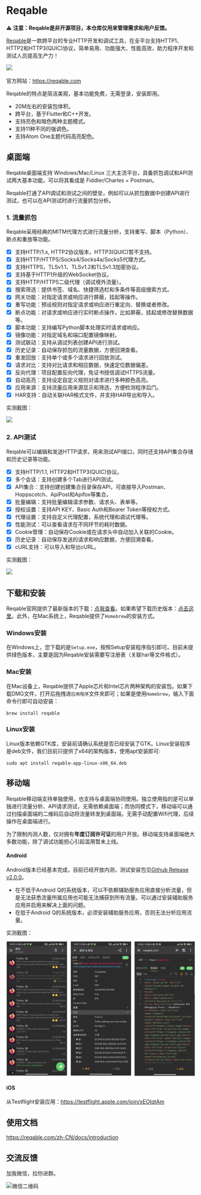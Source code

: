 # Reqable

⚠️ **注意：Reqable是非开源项目，本仓库仅用来管理需求和用户反馈。**

[Reqable](https://reqable.com/)是一款跨平台的专业HTTP开发和调试工具，在全平台支持HTTP1、HTTP2和HTTP3(QUIC)协议，简单易用、功能强大、性能高效，助力程序开发和测试人员提高生产力！

![](https://reqable.com/en-US/img/reqable-social-card.jpg)

官方网站：https://reqable.com

Reqable的特点是简洁美观，基本功能免费，无需登录，安装即用。

- 20M左右的安装包体积。
- 跨平台，基于Flutter和C++开发。
- 支持亮色和暗色两种主题模式。
- 支持11种不同的强调色。
- 支持Atom One主题代码高亮配色。

## 桌面端

Reqable桌面端支持 Windows/Mac/Linux 三大主流平台，具备抓包调试和API测试两大基本功能，可以将其看成是 Fiddler/Charles + Postman。

Reqable打通了API调试和测试之间的壁垒，例如可以从抓包数据中创建API进行测试，也可以在API测试时进行流量抓包分析。

### 1. 流量抓包

Reqable采用经典的MITM代理方式进行流量分析，支持重写、脚本（Python）、断点和重放等功能。

- [x] 支持HTTP/1.x, HTTP2协议版本，HTTP3(QUIC)暂不支持。
- [x] 支持HTTP/HTTPS/Socks4/Socks4a/Socks5代理方式。
- [x] 支持HTTPS，TLSv1.1、TLSv1.2和TLSv1.3加密协议。
- [x] 支持基于HTTP1升级的WebSocket协议。
- [x] 支持HTTP/HTTPS二级代理（调试境外流量）。
- [x] 搜索筛选：提供书签、域名、快捷筛选栏和多条件等高级搜索方式。
- [x] 网关功能：对指定请求或响应进行屏蔽，挂起等操作。
- [x] 重写功能：预设规则对指定请求或响应进行重定向、替换或者修改。
- [x] 断点功能：对请求或响应进行实时断点操作，比如屏蔽，挂起或修改替换数据等。
- [x] 脚本功能：支持编写Python脚本处理实时请求或响应。
- [x] 镜像功能：对指定域名和端口配置镜像映射。
- [x] 测试联动：支持从调试列表创建API进行测试。
- [x] 历史记录：自动保存抓包的流量数据，方便回溯查看。
- [x] 重发回放：支持单个或多个请求进行回放测试。
- [x] 请求对比：支持对比请求和相应数据，快速定位数据偏差。
- [x] 反向代理：项目配置反向代理，免证书授信调试HTTPS流量。
- [x] 自动高亮：支持设定自定义规则对请求进行多种颜色高亮。
- [x] 应用来源：支持流量应用来源显示和筛选，方便检测程序后门。
- [x] HAR支持：自动关联HAR格式文件，并支持HAR导出和导入。

实测截图：

![](https://reqable.com/zh-CN/assets/images/capture-b83e81418424a3d474dc79673a1dfbd2.png)

### 2. API测试

Reqable可以编辑和发送HTTP请求，用来测试API接口，同时还支持API集合存储和历史记录等功能。

- [x] 支持HTTP/1.1, HTTP2和HTTP3(QUIC)协议。
- [x] 多个会话：支持创建多个Tab进行API测试。
- [x] API集合：支持创建创建集合目录保存API，可直接导入Postman、Hoppscotch、ApiPost和Apifox等集合。
- [x] 批量编辑：支持批量编辑请求参数、请求头、表单等。
- [x] 授权设置：支持API KEY、Basic Auth和Bearer Token等授权方式。
- [x] 代理设置：支持自定义代理配置，系统代理和调试代理等。
- [x] 性能测试：可以查看请求在不同环节的耗时数据。
- [x] Cookie管理：自动保存Cookie或在请求头中自动加入关联的Cookie。
- [x] 历史记录：自动保存发送的请求和响应数据，方便回溯查看。
- [x] cURL支持：可以导入和导出cURL。

实测截图：

![](https://reqable.com/zh-CN/assets/images/rest-8000a6dcc1cd34874c852136e4113b40.png)

## 下载和安装

Reqable官网提供了最新版本的下载：[点我查看](https://reqable.com/zh-CN/download)。如果希望下载历史版本：[点击这里](https://github.com/reqable/reqable-app/releases)。此外，在Mac系统上，Reqable提供了`Homebrew`的安装方式。

### Windows安装

在Windows上，您下载的是`Setup.exe`，按照Setup安装程序指引即可。目前未提供绿色版本，主要是因为Reqable安装需要写注册表（关联har等文件格式）。

### Mac安装

在Mac设备上，Reqable提供了Apple芯片和Intel芯片两种架构的安装包。如果下载DMG文件，打开后拖拽进`应用程序`文件夹即可；如果是使用`Homebrew`，输入下面命令行即可自动安装：
```shell
brew install reqable
```

### Linux安装

Linux版本依赖GTK库，安装前请确认系统是否已经安装了GTK。Linux安装程序是deb文件，我们目前只提供了x64的架构版本，使用apt安装即可:
```shell
sudo apt install reqable-app-linux-x86_64.deb
```

## 移动端

Reqable移动端支持单独使用，也支持与桌面端协同使用。独立使用指的是可以单独进行流量分析、API请求测试，无需依赖桌面端；而协同模式下，移动端可以通过扫描桌面端的二维码后自动将流量转发到桌面端，无需手动配置Wifi代理，后续操作在桌面端进行。

为了限制内测人数，仅对拥有**年度订阅许可证**的用户开放。移动端支持桌面端绝大多数功能，除了调试功能担心引起滥用暂未上线。

#### Android

Android版本已经基本完成，目前已经开放内测，测试安装包见[Github Release v2.0.0](https://github.com/reqable/reqable-app/releases)。

- 在不低于Android Q的系统版本，可以不依赖辅助服务应用直接分析流量，但是无法获悉流量所属应用也可能无法捕获到所有流量。可以通过安装辅助服务应用并启用来解决上面的问题。
- 在低于Android Q的系统版本，必须安装辅助服务应用，否则无法分析应用流量。

实测截图：

![](/arts/screenshot_zh_03.png)

#### iOS

从Testflight安装应用：https://testflight.apple.com/join/xEOIqtAm

## 使用文档
https://reqable.com/zh-CN/docs/introduction

## 交流反馈

加我微信，拉你进群。

<img src="https://reqable.com/zh-CN/img/wechat_qrcode.jpg" alt="微信二维码" width="240" height="240" />
